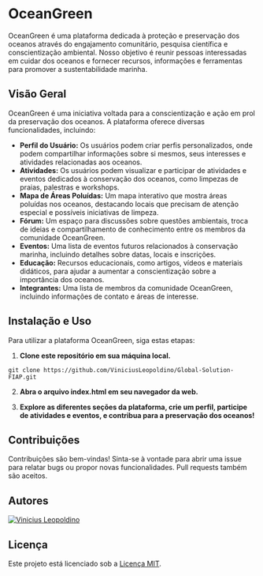 
# OceanGreen
OceanGreen é uma plataforma dedicada à proteção e preservação dos oceanos através do engajamento comunitário, pesquisa científica e conscientização ambiental. Nosso objetivo é reunir pessoas interessadas em cuidar dos oceanos e fornecer recursos, informações e ferramentas para promover a sustentabilidade marinha.

## Visão Geral
OceanGreen é uma iniciativa voltada para a conscientização e ação em prol da preservação dos oceanos. A plataforma oferece diversas funcionalidades, incluindo:

- **Perfil do Usuário:** Os usuários podem criar perfis personalizados, onde podem compartilhar informações sobre si mesmos, seus interesses e atividades relacionadas aos oceanos.
- **Atividades:** Os usuários podem visualizar e participar de atividades e eventos dedicados à conservação dos oceanos, como limpezas de praias, palestras e workshops.
- **Mapa de Áreas Poluídas:** Um mapa interativo que mostra áreas poluídas nos oceanos, destacando locais que precisam de atenção especial e possíveis iniciativas de limpeza.
- **Fórum:** Um espaço para discussões sobre questões ambientais, troca de ideias e compartilhamento de conhecimento entre os membros da comunidade OceanGreen.
- **Eventos:** Uma lista de eventos futuros relacionados à conservação marinha, incluindo detalhes sobre datas, locais e inscrições.
- **Educação:** Recursos educacionais, como artigos, vídeos e materiais didáticos, para ajudar a aumentar a conscientização sobre a importância dos oceanos.
- **Integrantes:** Uma lista de membros da comunidade OceanGreen, incluindo informações de contato e áreas de interesse.

## Instalação e Uso
Para utilizar a plataforma OceanGreen, siga estas etapas:

1. **Clone este repositório em sua máquina local.**
```
git clone https://github.com/ViniciusLeopoldino/Global-Solution-FIAP.git
```

2. **Abra o arquivo index.html em seu navegador da web.**

3. **Explore as diferentes seções da plataforma, crie um perfil, participe de atividades e eventos, e contribua para a preservação dos oceanos!**

## Contribuições

Contribuições são bem-vindas! Sinta-se à vontade para abrir uma issue para relatar bugs ou propor novas funcionalidades. Pull requests também são aceitos.

## Autores

 
[![Vinicius Leopoldino](https://skillicons.dev/icons?i=github&perline=1)](https://skillicons.dev)

## Licença

Este projeto está licenciado sob a [Licença MIT](LICENSE).
